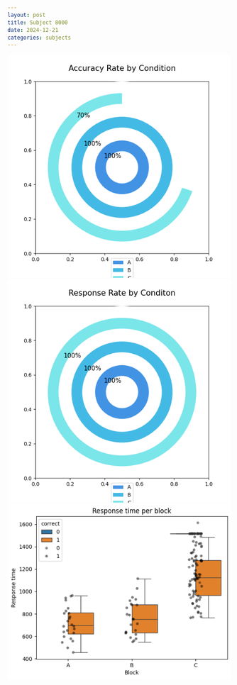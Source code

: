 ```yaml
---
layout: post
title: Subject 8000
date: 2024-12-21
categories: subjects
---
```


![](data/8000/run-25/8000_accuracy_rate.png)
![](data/8000/run-25/8000_response_rate.png)
![](data/8000/run-25/8000_rt.png)
